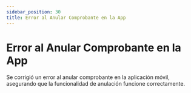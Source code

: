 ```yaml
---
sidebar_position: 30
title: Error al Anular Comprobante en la App
---
```


# Error al Anular Comprobante en la App

Se corrigió un error al anular comprobante en la aplicación móvil, asegurando que la funcionalidad de anulación funcione correctamente.
